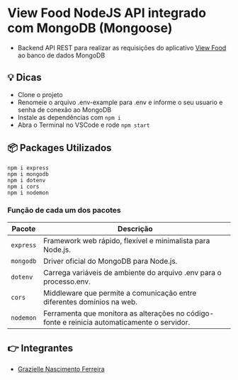 # View Food NodeJS API integrado com MongoDB (Mongoose)

- Backend API REST para realizar as requisições do aplicativo [View Food](https://github.com/Grazielle127/viewfood) ao banco de dados MongoDB

## :bulb: Dicas
- Clone o projeto
- Renomeie o arquivo .env-example para .env e informe o seu usuario e senha de conexão ao MongoDB
- Instale as dependências com ```npm i```
- Abra o Terminal no VSCode e rode ```npm start```

## :package: Packages Utilizados
```
npm i express
npm i mongodb
npm i dotenv
npm i cors
npm i nodemon
```

### Função de cada um dos pacotes
<table><thead><tr><th>Pacote</th><th>Descrição</th></tr></thead><tbody><tr><td><code>express</code></td><td>Framework web rápido, flexível e minimalista para Node.js.</td></tr><tr><td><code>mongodb</code></td><td>Driver oficial do MongoDB para Node.js.</td></tr><tr><td><code>dotenv</code></td><td>Carrega variáveis ​​de ambiente do arquivo .env para o processo.env.</td></tr><tr><td><code>cors</code></td><td>Middleware que permite a comunicação entre diferentes domínios na web.</td></tr><td><code>nodemon</code></td><td>Ferramenta que monitora as alterações no código-fonte e reinicia automaticamente o servidor.</td></tbody></table>


## :point_right: Integrantes
* [Grazielle Nascimento Ferreira](https://github.com/Grazielle127)